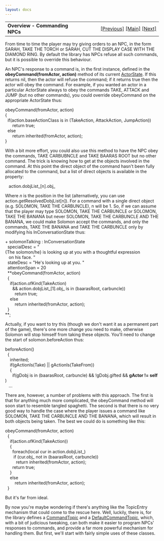 ```yaml
---
layout: docs
---
```

<table width="100%" data-border="0" data-cellspacing="0"
data-cellpadding="3" data-bgcolor="#C0C0C0">
<colgroup>
<col style="width: 50%" />
<col style="width: 50%" />
</colgroup>
<tbody>
<tr>
<td style="text-align: left;"><strong>Overview - Commanding NPCs<br />
</strong></td>
<td style="text-align: right;"><a
href="moreagendaitemexamples.html">[Previous]</a> <a
href="generalintroduction.html">[Main]</a> <a
href="commandtopic.html">[Next]</a></td>
</tr>
</tbody>
</table>

  
From time to time the player may try giving orders to an NPC, in the
form SARAH, TAKE THE TORCH or SARAH, CUT THE DISPLAY CASE WITH THE
DIAMOND RING. By default the library has NPCs refuse all such commands,
but it is possible to override this behaviour.  
  
An NPC's response to a command is, in the first instance, defined in the
**obeyCommand(fromActor, action)** method of its current
[ActorState](overview-actorstates.html). If this returns nil, then the
actor will refuse the command; if it returns true then the actor will
obey the command. For example, if you wanted an actor in a particular
ActorState always to obey the commands TAKE, ATTACK and JUMP (but no
other commands), you could override obeyCommand on the appropriate
ActorState thus:  
  
obeyCommand(fromActor, action)  
{  
  if(action.baseActionClass is in (TakeAction, AttackAction, JumpAction))  
      return true;  
  else  
      return inherited(fromActor, action);    
}  
  
With a bit more effort, you could also use this method to have the NPC
obey the commands, TAKE CARBUBNCLE and TAKE BAARAS ROOT but no other
command. The trick is knowing how to get at the objects involved in the
command. At this point the direct object of the command hasn't been
fully allocated to the command, but a list of direct objects is
available in the property:  
  
   action.dobjList\_\[n\].obj\_  
  
Where *n* is the position in the list (alternatively, you can use
action.getResolvedDobjList\[n\]). For a command with a single direct
object (e.g. SOLOMON, TAKE THE CARBUNCLE), n will be 1. So, if we can
assume that the player may type SOLOMON, TAKE THE CARBUNCLE or SOLOMON,
TAKE THE BANANA but never SOLOMON, TAKE THE CARBUNCLE AND THE BANANA, we
could make Solomon accept the commands, and only the commands, TAKE THE
BANANA and TAKE THE CARBUNCLE only by modifying his InConversationState
thus:  
  
+ solomonTalking : InConversationState  
  specialDesc = "{The solomon/he} is looking up at you with a thoughtful expression  
   on his face. "  
  stateDesc = "He's looking up at you. "  
  attentionSpan = 20  
  **obeyCommand(fromActor, action)  
  {  
    if(action.ofKind(TakeAction)  
      && action.dobjList\_\[1\].obj\_ is in (baarasRoot, carbuncle))  
        return true;  
    else  
        return inherited(fromActor, action);  
  }  
**;  
  
Actually, if you want to try this (though we don't want it as a
permanent part of the game), there's one more change you need to make,
otherwise Solomon will stop himself from taking these objects. You'll
need to change the start of solomon.beforeAction thus:  
  
beforeAction()  
  {  
    inherited;  
    if(gActionIs(Take) \|\| gActionIs(TakeFrom))  
    {  
      if(gDobj is in (baarasRoot, carbuncle) && !gDobj.gifted && **gActor != self**)  
   ...  
  
There are, however, a number of problems with this approach. The first
is that for anything much more complicated, the obeyCommand method will
soon start to resemble tangled spaghetti. The second is that there is no
very good way to handle the case where the player issues a command like
SOLOMON, TAKE THE CARBUNCLE AND THE BANANA, which will result in both
objects being taken. The best we could do is something like this:  
  
obeyCommand(fromActor, action)  
  {  
    if(action.ofKind(TakeAction))  
    {        
      foreach(local cur in action.dobjList\_)        
       if (cur.obj\_ not in (baarasRoot, carbuncle))  
         return inherited(fromActor, action);  
      return true;     
    }  
    else  
        return inherited(fromActor, action);  
  }  
  
But it's far from ideal.  
  
By now you're maybe wondering if there's anything like the TopicEntry
mechanism that could come to the rescue here. Well, luckily, there is,
for the library defines a [CommandTopic](commandtopic.html) and a
[DefaultCommandTopic](defaultcommandtopic.html), which, with a bit of
judicious tweaking, can both make it easier to program NPCs' responses
to commands, and provide a far more powerful mechanism for handling
them. But first, we'll start with fairly simple uses of these classes.  
  
  
